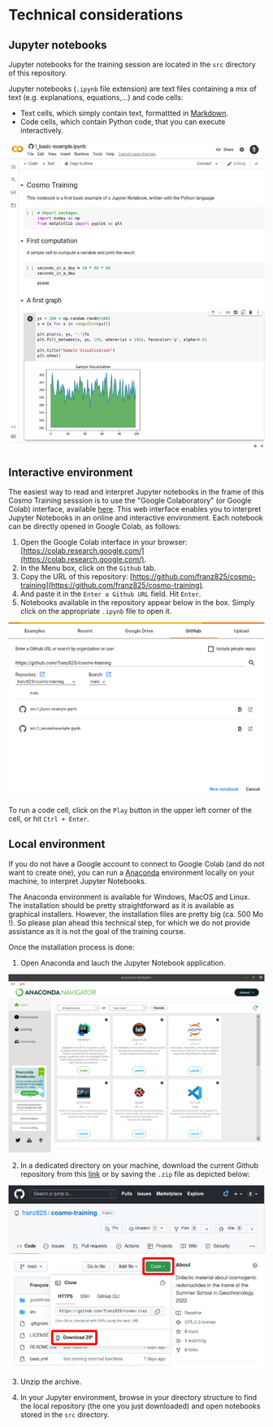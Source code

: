 # Technical considerations

## Jupyter notebooks

Jupyter notebooks for the training session are located in the `src` directory of this repository.

Jupyter notebooks (`.ipynb` file extension) are text files containing a mix of text (e.g. explanations, equations,...) and code cells:

- Text cells, which simply contain text, formattted in [Markdown](https://www.markdownguide.org/).
- Code cells, which contain Python code, that you can execute interactively.

![Run a code cell](guidelines/imgs/colab-first-notebook.png)

## Interactive environment

The easiest way to read and interpret Jupyter notebooks in the frame of this Cosmo Training sesssion is to use the "Google Colaboratory" (or Google Colab) interface, available [here](https://colab.research.google.com). This web interface enables you to interpret Jupyter Notebooks in an online and interactive environment. Each notebook can be directly opened in Google Colab, as follows:

1. Open the Google Colab interface in your browser: [https://colab.research.google.com/](https://colab.research.google.com/).
2. In the Menu box, click on the `Github` tab.
3. Copy the URL of this repository: [https://github.com/franz825/cosmo-training](https://github.com/franz825/cosmo-training).
4. And paste it in the `Enter a Github URL` field. Hit `Enter`.
5. Notebooks available in the repository appear below in the box. Simply click on the appropriate `.ipynb` file to open it.

![Connect to the repository](guidelines/imgs/colab-open-notebook.png)

To run a code cell, click on the `Play` button in the upper left corner of the cell, or hit `Ctrl + Enter`.

## Local environment

If you do not have a Google account to connect to Google Colab (and do not want to create one), you can run a [Anaconda](https://www.anaconda.com/) environment locally on your machine, to interpret Jupyter Notebooks.

The Anaconda environment is available for Windows, MacOS and Linux. The installation should be pretty straightforward as it is available as graphical installers. However, the installation files are pretty big (ca. 500 Mo !). So please plan ahead this technical step, for which we do not provide assistance as it is not the goal of the training course.

Once the installation process is done:

1. Open Anaconda and lauch the Jupyter Notebook application.

![Anaconda environment](guidelines/imgs/anaconda-environment.png)

2. In a dedicated directory on your machine, download the current Github repository from this [link](https://github.com/franz825/cosmo-training/zipball/master/) or by saving the `.zip` file as depicted below:

![Download Github repository](guidelines/imgs/download-repository.png)

3. Unzip the archive.

4. In your Jupyter environment, browse in your directory structure to find the local repository (the one you just downloaded) and open notebooks stored in the `src` directory.
